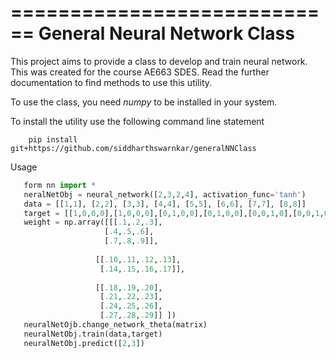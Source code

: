 ============================
General Neural Network Class
============================

This project aims to provide a class to develop and train neural network. This was created for the course AE663 SDES. Read the further documentation to find methods to use this utility.

To use the class, you need *numpy* to be installed in your system.

To install the utility use the following command line statement
```shell
	pip install git+https://github.com/siddharthswarnkar/generalNNClass
```
Usage
```python
   form nn import *
   neralNetObj = neural_network([2,3,2,4], activation_func='tanh')
   data = [[1,1], [2,2], [3,3], [4,4], [5,5], [6,6], [7,7], [8,8]]
   target = [[1,0,0,0],[1,0,0,0],[0,1,0,0],[0,1,0,0],[0,0,1,0],[0,0,1,0],[0,0,0,1],[0,0,0,1]]   
   weight = np.array([[[.1,.2,.3],
                     [.4,.5,.6],
                     [.7,.8,.9]],
                   
                   [[.10,.11,.12,.13],
                    [.14,.15,.16,.17]],
                   
                   [[.18,.19,.20],
                    [.21,.22,.23],
                    [.24,.25,.26],
                    [.27,.28,.29]] ])
   neuralNetOjb.change_network_theta(matrix)
   neuralNetObj.train(data,target)
   neuralNetObj.predict([2,3])
```
